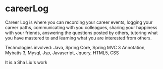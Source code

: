 careerLog
=========
Career Log is where you can recording your career events, logging your career paths, communicating with you colleagues, sharing your happiness with your friends, answering the questions posted by others, tutoring what you have mastered to and learning what you are interested from others.

Technologies involved:
Java, Spring Core, Spring MVC 3 Annotation, Mybatis 3, Mysql, Jsp, Javascript, Jquery, HTML5, CSS


It is a Sha Liu's work
